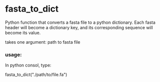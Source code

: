 # fasta_to_dict
Python function that converts a fasta file to a python dictionary. Each fasta header will become a dictionary key, and its corresponding sequence will become its value. 

takes one argument: path to fasta file

### usage:
In python consol, type:

fasta_to_dict("./path/to/file.fa")
